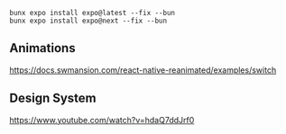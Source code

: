 ```
bunx expo install expo@latest --fix --bun
bunx expo install expo@next --fix --bun
```

## Animations

https://docs.swmansion.com/react-native-reanimated/examples/switch

## Design System

https://www.youtube.com/watch?v=hdaQ7ddJrf0